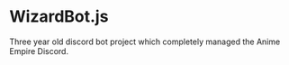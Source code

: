 # WizardBot.js
 Three year old discord bot project which completely managed the Anime Empire Discord.
